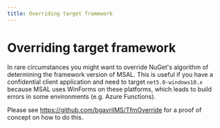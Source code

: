 ```yaml
---
title: Overriding target framework
---
```


# Overriding target framework

In rare circumstances you might want to override NuGet's algorithm of determining the framework version of MSAL. This is useful if you have a confidential client application and need to target `net5.0-windows10.x` because MSAL uses WinForms on these platforms, which leads to build errors in some environments (e.g. Azure Functions).

Please see https://github.com/bgavrilMS/TfmOverride for a proof of concept on how to do this.